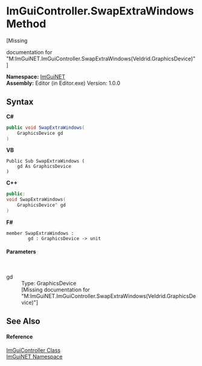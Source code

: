 # ImGuiController.SwapExtraWindows Method 
 

\[Missing <summary> documentation for "M:ImGuiNET.ImGuiController.SwapExtraWindows(Veldrid.GraphicsDevice)"\]

**Namespace:**&nbsp;<a href="7ecbdf68-1567-8265-0ab1-032412bfb743">ImGuiNET</a><br />**Assembly:**&nbsp;Editor (in Editor.exe) Version: 1.0.0

## Syntax

**C#**<br />
``` C#
public void SwapExtraWindows(
	GraphicsDevice gd
)
```

**VB**<br />
``` VB
Public Sub SwapExtraWindows ( 
	gd As GraphicsDevice
)
```

**C++**<br />
``` C++
public:
void SwapExtraWindows(
	GraphicsDevice^ gd
)
```

**F#**<br />
``` F#
member SwapExtraWindows : 
        gd : GraphicsDevice -> unit 

```


#### Parameters
&nbsp;<dl><dt>gd</dt><dd>Type: GraphicsDevice<br />\[Missing <param name="gd"/> documentation for "M:ImGuiNET.ImGuiController.SwapExtraWindows(Veldrid.GraphicsDevice)"\]</dd></dl>

## See Also


#### Reference
<a href="dc8569e8-a101-000f-d0db-652eaa2a83fb">ImGuiController Class</a><br /><a href="7ecbdf68-1567-8265-0ab1-032412bfb743">ImGuiNET Namespace</a><br />